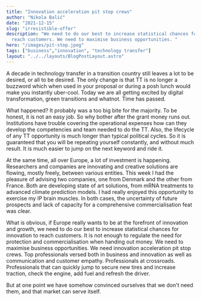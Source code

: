 ```yaml
---
title: "Innovation acceleration pit stop crews"
author: "Nikola Balić"
date: "2021-12-15"
slug: "irresistible-offer"
description: "We need to do our best to increase statistical chances for innovation to
  reach customers. We need to maximise business opportunities. "
hero: "/images/pit-stop.jpeg"
tags: ["business","innovation", "technology transfer"]
layout: "../../layouts/BlogPostLayout.astro"
---
```


A decade in technology transfer in a transition country still leaves a lot to be desired, or all to be desired. The only change is that TT is no longer a buzzword which when used in your proposal or during a posh lunch would make you instantly uber-cool. Today we are all getting excited by digital transformation, green transitions and whatnot. Time has passed.

What happened? It probably was a too big bite for the majority. To be honest, it is not an easy job. So why bother after the grant money runs out. Institutions have trouble covering the operational expenses how can they develop the competencies and team needed to do the TT. Also, the lifecycle of any TT opportunity is much longer than typical political cycles. So it is guaranteed that you will be repeating yourself constantly, and without much result. It is much easier to jump on the next keyword and ride it.

At the same time, all over Europe, a lot of investment is happening. Researchers and companies are innovating and creative solutions are flowing, mostly freely, between various entities. This week I had the pleasure of advising two companies, one from Denmark and the other from France. Both are developing state of art solutions, from mRNA treatments to advanced climate prediction models. I had really enjoyed this opportunity to exercise my IP brain muscles. In both cases, the uncertainty of future prospects and lack of capacity for a comprehensive commercialisation feat was clear.

What is obvious, if Europe really wants to be at the forefront of innovation and growth, we need to do our best to increase statistical chances for innovation to reach customers. It is not enough to regulate the need for protection and commercialisation when handing out money. We need to maximise business opportunities. We need innovation acceleration pit stop crews. Top professionals versed both in business and innovation as well as communication and customer empathy. Professionals at crossroads. Professionals that can quickly jump to secure new tires and increase traction, check the engine, add fuel and refresh the driver. 

But at one point we have somehow convinced ourselves that we don't need them, and that market can serve itself.